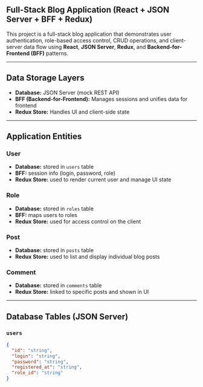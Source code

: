  ## Full-Stack Blog Application (React + JSON Server + BFF + Redux)

This project is a full-stack blog application that demonstrates user authentication, role-based access control, CRUD operations, and client-server data flow using **React**, **JSON Server**, **Redux**, and **Backend-for-Frontend (BFF)** patterns.

---

## Data Storage Layers

- **Database:** JSON Server (mock REST API)
- **BFF (Backend-for-Frontend):** Manages sessions and unifies data for frontend
- **Redux Store:** Handles UI and client-side state

---

##  Application Entities

###  User
- **Database:** stored in `users` table
- **BFF:** session info (login, password, role)
- **Redux Store:** used to render current user and manage UI state

###  Role
- **Database:** stored in `roles` table
- **BFF:** maps users to roles
- **Redux Store:** used for access control on the client

###  Post
- **Database:** stored in `posts` table
- **Redux Store:** used to list and display individual blog posts

###  Comment
- **Database:** stored in `comments` table
- **Redux Store:** linked to specific posts and shown in UI

---

##  Database Tables (JSON Server)

### `users`
```json
{
  "id": "string",
  "login": "string",
  "password": "string",
  "registered_at": "string",
  "role_id": "string"
}

